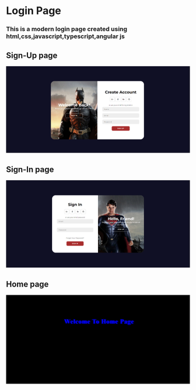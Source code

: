 # Login Page


### This is a modern login page created using html,css,javascript,typescript,angular js


 ## Sign-Up page
![sign-up](./images/sign-up.png)

 ## Sign-In page
![Sign-In](./images/Sign-In.png)

 ## Home page
![Home](./images/Home.png)
